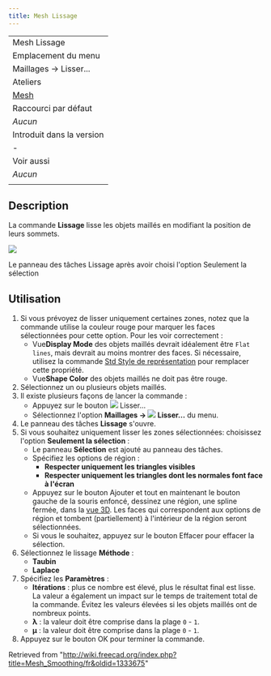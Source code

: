 ```yaml
---
title: Mesh Lissage
---
```

|  |
| --- |
| Mesh Lissage |
| Emplacement du menu |
| Maillages → Lisser... |
| Ateliers |
| [Mesh](/Mesh_Workbench/fr "Mesh Workbench/fr") |
| Raccourci par défaut |
| *Aucun* |
| Introduit dans la version |
| - |
| Voir aussi |
| *Aucun* |
|  |

## Description

La commande **Lissage** lisse les objets maillés en modifiant la position de leurs sommets.

![](/images/Meshes_Smooth.jpg)

Le panneau des tâches Lissage après avoir choisi l'option Seulement la sélection

## Utilisation

1. Si vous prévoyez de lisser uniquement certaines zones, notez que la commande utilise la couleur rouge pour marquer les faces sélectionnées pour cette option. Pour les voir correctement :
   * Vue**Display Mode** des objets maillés devrait idéalement être `Flat lines`, mais devrait au moins montrer des faces. Si nécessaire, utilisez la commande [Std Style de représentation](/Std_DrawStyle/fr "Std DrawStyle/fr") pour remplacer cette propriété.
   * Vue**Shape Color** des objets maillés ne doit pas être rouge.
2. Sélectionnez un ou plusieurs objets maillés.
3. Il existe plusieurs façons de lancer la commande :
   * Appuyez sur le bouton ![](/images/Mesh_Smoothing.svg) Lisser...
   * Sélectionnez l'option **Maillages → ![](/images/Mesh_Smoothing.svg) Lisser...** du menu.
4. Le panneau des tâches **Lissage** s'ouvre.
5. Si vous souhaitez uniquement lisser les zones sélectionnées: choisissez l'option **Seulement la sélection** :
   * Le panneau **Sélection** est ajouté au panneau des tâches.
   * Spécifiez les options de région :
     + **Respecter uniquement les triangles visibles**
     + **Respecter uniquement les triangles dont les normales font face à l'écran**
   * Appuyez sur le bouton Ajouter et tout en maintenant le bouton gauche de la souris enfoncé, dessinez une région, une spline fermée, dans la [vue 3D](/3D_view/fr "3D view/fr"). Les faces qui correspondent aux options de région et tombent (partiellement) à l'intérieur de la région seront sélectionnées.
   * Si vous le souhaitez, appuyez sur le bouton Effacer pour effacer la sélection.
6. Sélectionnez le lissage **Méthode** :
   * **Taubin**
   * **Laplace**
7. Spécifiez les **Paramètres** :
   * **Itérations** : plus ce nombre est élevé, plus le résultat final est lisse. La valeur a également un impact sur le temps de traitement total de la commande. Évitez les valeurs élevées si les objets maillés ont de nombreux points.
   * **λ** : la valeur doit être comprise dans la plage `0` - `1`.
   * **μ** : la valeur doit être comprise dans la plage `0` - `1`.
8. Appuyez sur le bouton OK pour terminer la commande.

Retrieved from "<http://wiki.freecad.org/index.php?title=Mesh_Smoothing/fr&oldid=1333675>"